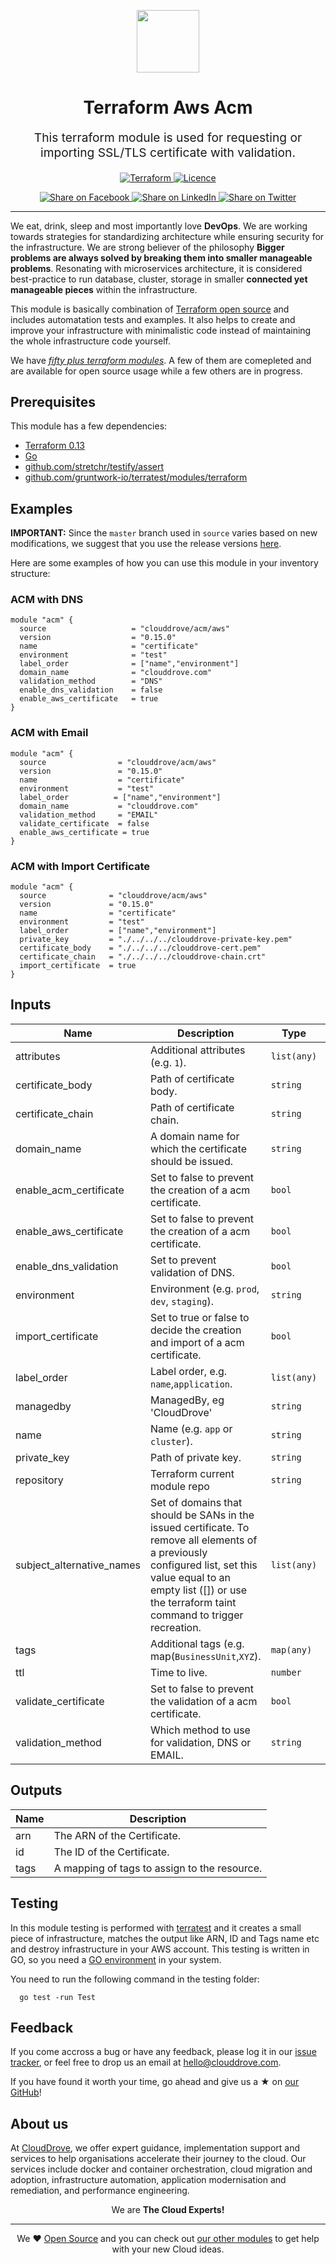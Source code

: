 <!-- This file was automatically generated by the `geine`. Make all changes to `README.yaml` and run `make readme` to rebuild this file. -->

<p align="center"> <img src="https://user-images.githubusercontent.com/50652676/62349836-882fef80-b51e-11e9-99e3-7b974309c7e3.png" width="100" height="100"></p>


<h1 align="center">
    Terraform Aws Acm
</h1>

<p align="center" style="font-size: 1.2rem;"> 
    This terraform module is used for requesting or importing SSL/TLS certificate with validation.
     </p>

<p align="center">

<a href="https://www.terraform.io">
  <img src="https://img.shields.io/badge/Terraform-v0.15-green" alt="Terraform">
</a>
<a href="LICENSE.md">
  <img src="https://img.shields.io/badge/License-MIT-blue.svg" alt="Licence">
</a>


</p>
<p align="center">

<a href='https://facebook.com/sharer/sharer.php?u=https://github.com/clouddrove/terraform-aws-acm'>
  <img title="Share on Facebook" src="https://user-images.githubusercontent.com/50652676/62817743-4f64cb80-bb59-11e9-90c7-b057252ded50.png" />
</a>
<a href='https://www.linkedin.com/shareArticle?mini=true&title=Terraform+Aws+Acm&url=https://github.com/clouddrove/terraform-aws-acm'>
  <img title="Share on LinkedIn" src="https://user-images.githubusercontent.com/50652676/62817742-4e339e80-bb59-11e9-87b9-a1f68cae1049.png" />
</a>
<a href='https://twitter.com/intent/tweet/?text=Terraform+Aws+Acm&url=https://github.com/clouddrove/terraform-aws-acm'>
  <img title="Share on Twitter" src="https://user-images.githubusercontent.com/50652676/62817740-4c69db00-bb59-11e9-8a79-3580fbbf6d5c.png" />
</a>

</p>
<hr>


We eat, drink, sleep and most importantly love **DevOps**. We are working towards strategies for standardizing architecture while ensuring security for the infrastructure. We are strong believer of the philosophy <b>Bigger problems are always solved by breaking them into smaller manageable problems</b>. Resonating with microservices architecture, it is considered best-practice to run database, cluster, storage in smaller <b>connected yet manageable pieces</b> within the infrastructure. 

This module is basically combination of [Terraform open source](https://www.terraform.io/) and includes automatation tests and examples. It also helps to create and improve your infrastructure with minimalistic code instead of maintaining the whole infrastructure code yourself.

We have [*fifty plus terraform modules*][terraform_modules]. A few of them are comepleted and are available for open source usage while a few others are in progress.




## Prerequisites

This module has a few dependencies: 

- [Terraform 0.13](https://learn.hashicorp.com/terraform/getting-started/install.html)
- [Go](https://golang.org/doc/install)
- [github.com/stretchr/testify/assert](https://github.com/stretchr/testify)
- [github.com/gruntwork-io/terratest/modules/terraform](https://github.com/gruntwork-io/terratest)







## Examples


**IMPORTANT:** Since the `master` branch used in `source` varies based on new modifications, we suggest that you use the release versions [here](https://github.com/clouddrove/terraform-aws-acm/releases).


Here are some examples of how you can use this module in your inventory structure:
### ACM with DNS
```hcl
module "acm" {
  source                   = "clouddrove/acm/aws"
  version                  = "0.15.0"
  name                     = "certificate"
  environment              = "test"
  label_order              = ["name","environment"]
  domain_name              = "clouddrove.com"
  validation_method        = "DNS"
  enable_dns_validation    = false
  enable_aws_certificate   = true
}
```

### ACM with Email
```hcl
module "acm" {
  source                = "clouddrove/acm/aws"
  version               = "0.15.0"
  name                  = "certificate"
  environment           = "test"
  label_order          = ["name","environment"]
  domain_name           = "clouddrove.com"
  validation_method     = "EMAIL"
  validate_certificate  = false
  enable_aws_certificate = true
}
```

### ACM with Import Certificate
```hcl
module "acm" {
  source              = "clouddrove/acm/aws"
  version             = "0.15.0"
  name                = "certificate"
  environment         = "test"
  label_order         = ["name","environment"]
  private_key         = "./../../../clouddrove-private-key.pem"
  certificate_body    = "./../../../clouddrove-cert.pem"
  certificate_chain   = "./../../../clouddrove-chain.crt"
  import_certificate  = true
}
```






## Inputs

| Name | Description | Type | Default | Required |
|------|-------------|------|---------|:--------:|
| attributes | Additional attributes (e.g. `1`). | `list(any)` | `[]` | no |
| certificate\_body | Path of certificate body. | `string` | `"~"` | no |
| certificate\_chain | Path of certificate chain. | `string` | `""` | no |
| domain\_name | A domain name for which the certificate should be issued. | `string` | `""` | no |
| enable\_acm\_certificate | Set to false to prevent the creation of a acm certificate. | `bool` | `true` | no |
| enable\_aws\_certificate | Set to false to prevent the creation of a acm certificate. | `bool` | `false` | no |
| enable\_dns\_validation | Set to prevent validation of DNS. | `bool` | `false` | no |
| environment | Environment (e.g. `prod`, `dev`, `staging`). | `string` | `""` | no |
| import\_certificate | Set to true or false to decide the creation and import of a acm certificate. | `bool` | `false` | no |
| label\_order | Label order, e.g. `name`,`application`. | `list(any)` | `[]` | no |
| managedby | ManagedBy, eg 'CloudDrove' | `string` | `"hello@clouddrove.com"` | no |
| name | Name  (e.g. `app` or `cluster`). | `string` | `""` | no |
| private\_key | Path of private key. | `string` | `""` | no |
| repository | Terraform current module repo | `string` | `"https://registry.terraform.io/modules/clouddrove/acm/aws"` | no |
| subject\_alternative\_names | Set of domains that should be SANs in the issued certificate. To remove all elements of a previously configured list, set this value equal to an empty list ([]) or use the terraform taint command to trigger recreation. | `list(any)` | `[]` | no |
| tags | Additional tags (e.g. map(`BusinessUnit`,`XYZ`). | `map(any)` | `{}` | no |
| ttl | Time to live. | `number` | `600` | no |
| validate\_certificate | Set to false to prevent the validation of a acm certificate. | `bool` | `false` | no |
| validation\_method | Which method to use for validation, DNS or EMAIL. | `string` | `""` | no |

## Outputs

| Name | Description |
|------|-------------|
| arn | The ARN of the Certificate. |
| id | The ID of the Certificate. |
| tags | A mapping of tags to assign to the resource. |




## Testing
In this module testing is performed with [terratest](https://github.com/gruntwork-io/terratest) and it creates a small piece of infrastructure, matches the output like ARN, ID and Tags name etc and destroy infrastructure in your AWS account. This testing is written in GO, so you need a [GO environment](https://golang.org/doc/install) in your system. 

You need to run the following command in the testing folder:
```hcl
  go test -run Test
```



## Feedback 
If you come accross a bug or have any feedback, please log it in our [issue tracker](https://github.com/clouddrove/terraform-aws-acm/issues), or feel free to drop us an email at [hello@clouddrove.com](mailto:hello@clouddrove.com).

If you have found it worth your time, go ahead and give us a ★ on [our GitHub](https://github.com/clouddrove/terraform-aws-acm)!

## About us

At [CloudDrove][website], we offer expert guidance, implementation support and services to help organisations accelerate their journey to the cloud. Our services include docker and container orchestration, cloud migration and adoption, infrastructure automation, application modernisation and remediation, and performance engineering.

<p align="center">We are <b> The Cloud Experts!</b></p>
<hr />
<p align="center">We ❤️  <a href="https://github.com/clouddrove">Open Source</a> and you can check out <a href="https://github.com/clouddrove">our other modules</a> to get help with your new Cloud ideas.</p>

  [website]: https://clouddrove.com
  [github]: https://github.com/clouddrove
  [linkedin]: https://cpco.io/linkedin
  [twitter]: https://twitter.com/clouddrove/
  [email]: https://clouddrove.com/contact-us.html
  [terraform_modules]: https://github.com/clouddrove?utf8=%E2%9C%93&q=terraform-&type=&language=

